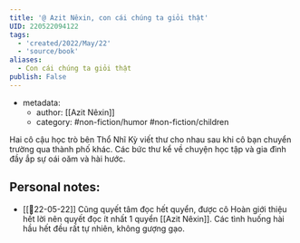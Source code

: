 ```yaml
---
title: '@ Azit Nêxin, con cái chúng ta giỏi thật'
UID: 220522094122
tags:
  - 'created/2022/May/22'
  - 'source/book'
aliases:
  - Con cái chúng ta giỏi thật
publish: False
---
```

- metadata:
	- author: [[Azit Nêxin]]
	- category: #non-fiction/humor #non-fiction/children

Hai cô cậu học trò bên Thổ Nhĩ Kỳ viết thư cho nhau sau khi cô bạn chuyển trường qua thành phố khác. Các bức thư kể về chuyện học tập và gia đình đầy ắp sự oái oăm và hài hước.

## Personal notes:
- [[📝22-05-22]] Cũng quyết tâm đọc hết quyển, được cô Hoàn giới thiệu hết lời nên quyết đọc ít nhất 1 quyển [[Azit Nêxin]]. Các tình huống hài hầu hết đều rất tự nhiên, không gượng gạo.
